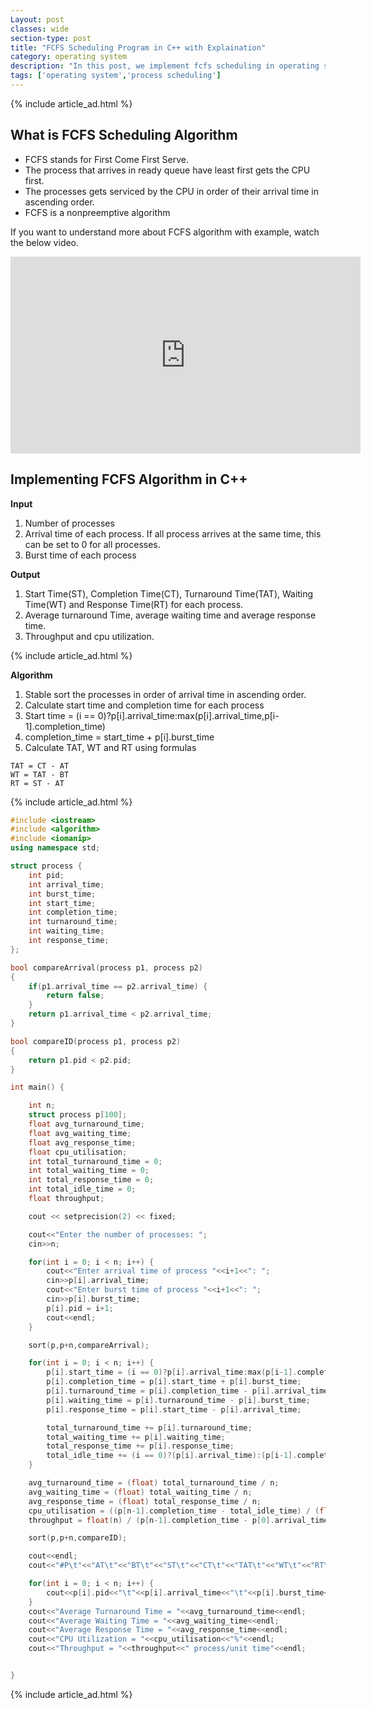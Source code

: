 ```yaml
---
Layout: post
classes: wide
section-type: post
title: "FCFS Scheduling Program in C++ with Explaination"
category: operating system
description: "In this post, we implement fcfs scheduling in operating system using c programming language"
tags: ['operating system','process scheduling']
---
```

{% include article_ad.html %}
 
## What is FCFS Scheduling Algorithm

* FCFS stands for First Come First Serve.
* The process that arrives in ready queue have least first gets the CPU first.
* The processes gets serviced by the CPU in order of their arrival time in ascending order.
* FCFS is a nonpreemptive algorithm

If you want to understand more about FCFS algorithm with example, watch the below video.

<iframe width="560" height="315" src="https://www.youtube.com/embed/CHeAo9U2s_E" frameborder="0" allow="accelerometer; autoplay; encrypted-media; gyroscope; picture-in-picture" allowfullscreen></iframe>

## Implementing FCFS Algorithm in C++

**Input**

1. Number of processes
2. Arrival time of each process. If all process arrives at the same time, this can be set to 0 for all processes.
3. Burst time of each process

**Output**

1. Start Time(ST), Completion Time(CT), Turnaround Time(TAT), Waiting Time(WT) and Response Time(RT) for each process.
2. Average turnaround Time, average waiting time and average response time.
3. Throughput and cpu utilization.

{% include article_ad.html %}

**Algorithm**

1. Stable sort the processes in order of arrival time in ascending order. 
2. Calculate start time and completion time for each process
3. Start time = (i == 0)?p[i].arrival_time:max(p[i].arrival_time,p[i-1].completion_time)
4. completion_time = start_time + p[i].burst_time
5. Calculate TAT, WT and RT using formulas

```
TAT = CT - AT
WT = TAT - BT
RT = ST - AT
```

{% include article_ad.html %}

```c++
#include <iostream>
#include <algorithm> 
#include <iomanip> 
using namespace std;

struct process {
    int pid;
    int arrival_time;
    int burst_time;
    int start_time;
    int completion_time;
    int turnaround_time;
    int waiting_time;
    int response_time;
};

bool compareArrival(process p1, process p2) 
{ 
    if(p1.arrival_time == p2.arrival_time) {
        return false;
    } 
    return p1.arrival_time < p2.arrival_time;
}

bool compareID(process p1, process p2) 
{  
    return p1.pid < p2.pid;
}

int main() {

    int n;
    struct process p[100];
    float avg_turnaround_time;
    float avg_waiting_time;
    float avg_response_time;
    float cpu_utilisation;
    int total_turnaround_time = 0;
    int total_waiting_time = 0;
    int total_response_time = 0;
    int total_idle_time = 0;
    float throughput;

    cout << setprecision(2) << fixed;

    cout<<"Enter the number of processes: ";
    cin>>n;

    for(int i = 0; i < n; i++) {
        cout<<"Enter arrival time of process "<<i+1<<": ";
        cin>>p[i].arrival_time;
        cout<<"Enter burst time of process "<<i+1<<": ";
        cin>>p[i].burst_time;
        p[i].pid = i+1;
        cout<<endl;
    }

    sort(p,p+n,compareArrival);

    for(int i = 0; i < n; i++) {
        p[i].start_time = (i == 0)?p[i].arrival_time:max(p[i-1].completion_time,p[i].arrival_time);
        p[i].completion_time = p[i].start_time + p[i].burst_time;
        p[i].turnaround_time = p[i].completion_time - p[i].arrival_time;
        p[i].waiting_time = p[i].turnaround_time - p[i].burst_time;
        p[i].response_time = p[i].start_time - p[i].arrival_time;

        total_turnaround_time += p[i].turnaround_time;
        total_waiting_time += p[i].waiting_time;
        total_response_time += p[i].response_time;
        total_idle_time += (i == 0)?(p[i].arrival_time):(p[i-1].completion_time-p[i].start_time);
    }

    avg_turnaround_time = (float) total_turnaround_time / n;
    avg_waiting_time = (float) total_waiting_time / n;
    avg_response_time = (float) total_response_time / n;
    cpu_utilisation = ((p[n-1].completion_time - total_idle_time) / (float) p[n-1].completion_time)*100;
    throughput = float(n) / (p[n-1].completion_time - p[0].arrival_time);

    sort(p,p+n,compareID);

    cout<<endl;
    cout<<"#P\t"<<"AT\t"<<"BT\t"<<"ST\t"<<"CT\t"<<"TAT\t"<<"WT\t"<<"RT\t"<<"\n"<<endl;

    for(int i = 0; i < n; i++) {
        cout<<p[i].pid<<"\t"<<p[i].arrival_time<<"\t"<<p[i].burst_time<<"\t"<<p[i].start_time<<"\t"<<p[i].completion_time<<"\t"<<p[i].turnaround_time<<"\t"<<p[i].waiting_time<<"\t"<<p[i].response_time<<"\t"<<"\n"<<endl;
    }
    cout<<"Average Turnaround Time = "<<avg_turnaround_time<<endl;
    cout<<"Average Waiting Time = "<<avg_waiting_time<<endl;
    cout<<"Average Response Time = "<<avg_response_time<<endl;
    cout<<"CPU Utilization = "<<cpu_utilisation<<"%"<<endl;
    cout<<"Throughput = "<<throughput<<" process/unit time"<<endl;


}

```
{% include article_ad.html %}